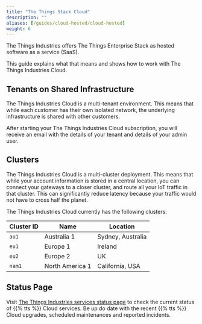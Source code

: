 ```yaml
---
title: "The Things Stack Cloud"
description: ""
aliases: [/guides/cloud-hosted/cloud-hosted]
weight: 6
---
```


The Things Industries offers The Things Enterprise Stack as hosted software as a service (SaaS). 

This guide explains what that means and shows how to work with The Things Industries Cloud.

<!--more-->

## Tenants on Shared Infrastructure

The Things Industries Cloud is a multi-tenant environment. This means that while each customer has their own isolated network, the underlying infrastructure is shared with other customers.

After starting your The Things Industries Cloud subscription, you will receive an email with the details of your tenant and details of your admin user.

## Clusters

The Things Industries Cloud is a multi-cluster deployment. This means that while your account information is stored in a central location, you can connect your gateways to a closer cluster, and route all your IoT traffic in that cluster. This can significantly reduce latency because your traffic would not have to cross half the planet.

The Things Industries Cloud currently has the following clusters:

| **Cluster ID** | **Name**        | **Location**      |
| -------------- | --------------- | ---------------   |
| `au1`          | Australia 1     | Sydney, Australia |
| `eu1`          | Europe 1        | Ireland           |
| `eu2`          | Europe 2        | UK           |
| `nam1`         | North America 1 | California, USA   |

## Status Page

Visit [The Things Industries services status page](https://status.thethings.industries/) to check the current status of {{% tts %}} Cloud services. Be up do date with the recent {{% tts %}} Cloud upgrades, scheduled maintenances and reported incidents.
